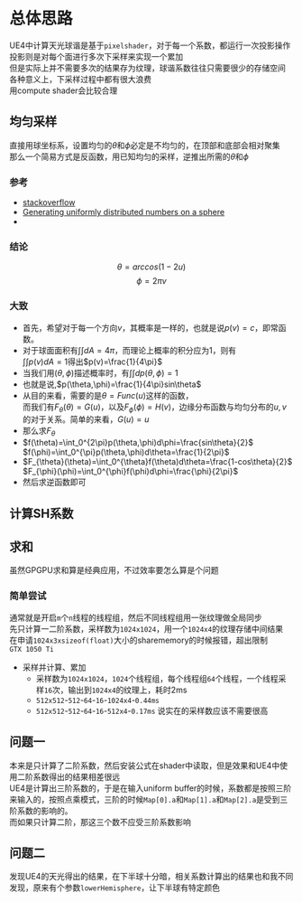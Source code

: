 # 总体思路
UE4中计算天光球谐是基于`pixelshader`，对于每一个系数，都运行一次投影操作  
投影则是对每个面进行多次下采样来实现一个累加  
但是实际上并不需要多次的结果存为纹理，球谐系数往往只需要很少的存储空间  
各种意义上，下采样过程中都有很大浪费  
用compute shader会比较合理  
## 均匀采样
直接用球坐标系，设置均匀的$\theta$和$\phi$必定是不均匀的，在顶部和底部会相对聚集  
那么一个简易方式是反函数，用已知均匀的采样，逆推出所需的$\theta$和$\phi$  
### 参考  
* [stackoverflow](https://stackoverflow.com/questions/5408276/sampling-uniformly-distributed-random-points-inside-a-spherical-volume)  
* [Generating uniformly distributed numbers on a sphere](http://corysimon.github.io/articles/uniformdistn-on-sphere/)  
* 
### 结论  
$$
\theta = arccos(1-2u)
$$
$$
\phi = 2\pi v
$$  
### 大致
* 首先，希望对于每一个方向$v$，其概率是一样的，也就是说$p(v)=c$，即常函数。
* 对于球面面积有$\int\int dA=4\pi$，而理论上概率的积分应为1，则有  
$\int\int p(v)dA=1$得出$p(v)=\frac{1}{4\pi}$  
* 当我们用$(\theta,\phi)$描述概率时，有$\int\int dp(\theta,\phi)=1$  
* 也就是说,$p(\theta,\phi)=\frac{1}{4\pi}sin\theta$  
* 从目的来看，需要的是$\theta=Func(u)$这样的函数，  
而我们有$F_{\theta}(\theta)=G(u)$，以及$F_{\phi}(\phi)=H(v)$，边缘分布函数与均匀分布的$u,v$的对于关系。简单的来看，$G(u)=u$
* 那么求$F_{\theta}$
* $f(\theta)=\int_0^{2\pi}p(\theta,\phi)d\phi=\frac{sin\theta}{2}$  
$f(\phi)=\int_0^{\pi}p(\theta,\phi)d\theta=\frac{1}{2\pi}$  
* $F_{\theta}(\theta)=\int_0^{\theta}f(\theta)d\theta=\frac{1-cos\theta}{2}$  
 $F_{\phi}(\phi)=\int_0^{\phi}f(\phi)d\phi=\frac{\phi}{2\pi}$
* 然后求逆函数即可
## 计算SH系数

## 求和
虽然GPGPU求和算是经典应用，不过效率要怎么算是个问题  
### 简单尝试
通常就是开启`m`个`n`线程的线程组，然后不同线程组用一张纹理做全局同步  
先只计算一二阶系数，采样数为`1024x1024`，用一个`1024x4`的纹理存储中间结果  
在申请`1024x3xsizeof(float)`大小的sharememory的时候报错，超出限制  
`GTX 1050 Ti`
* 采样并计算、累加  
  * 采样数为`1024x1024`，`1024`个线程组，每个线程组`64`个线程，一个线程采样`16`次，输出到`1024x4`的纹理上，耗时2ms
  * `512x512`-`512`-`64`-`16`-`1024x4`-`0.44ms`
  * `512x512`-`512`-`64`-`16`-`512x4`-`0.17ms`
说实在的采样数应该不需要很高
## 问题一
本来是只计算了二阶系数，然后安装公式在shader中读取，但是效果和UE4中使用二阶系数得出的结果相差很远  
UE4是计算出三阶系数的，于是在输入uniform buffer的时候，系数都是按照三阶来输入的，按照点乘模式，三阶的时候`Map[0].a`和`Map[1].a`和`Map[2].a`是受到三阶系数的影响的。  
而如果只计算二阶，那这三个数不应受三阶系数影响     
## 问题二
发现UE4的天光得出的结果，在下半球十分暗，相关系数计算出的结果也和我不同  
发现，原来有个参数`lowerHemisphere`，让下半球有特定颜色  